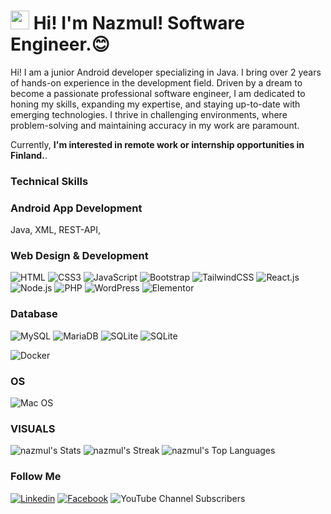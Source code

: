 <!--
**mdnazmulalom/mdnazmulalom** is a ✨ _special_ ✨ repository because its `README.md` (this file) appears on your GitHub profile.

Here are some ideas to get you started:

- 🔭 I’m currently working on ...
- 🌱 I’m currently learning ...
- 👯 I’m looking to collaborate on ...
- 🤔 I’m looking for help with ...
- 💬 Ask me about ...
- 📫 How to reach me: ...
- 😄 Pronouns: ...
- ⚡ Fun fact: ...
-->
<h1><img src="https://emojis.slackmojis.com/emojis/images/1531849430/4246/blob-sunglasses.gif?1531849430" width="30"/> Hi! I'm Nazmul! Software Engineer.😊 </h1>
Hi! I am a junior Android developer specializing in Java. I bring over 2 years of hands-on experience in the development field. Driven by a dream to become a passionate professional software engineer, I am dedicated to honing my skills, expanding my expertise, and staying up-to-date with emerging technologies. I thrive in challenging environments, where problem-solving and maintaining accuracy in my work are paramount.

Currently, **I'm interested in remote work or internship opportunities in Finland.**.

### Technical Skills
### Android App Development
Java, XML, REST-API, 
### Web Design & Development
![HTML](https://img.shields.io/badge/HTML5-E34F26?style=flat-square&logo=html5&logoColor=white)
![CSS3](https://img.shields.io/badge/CSS3-1572B6?style=flat-square&logo=css3&logoColor=white)
![JavaScript](https://img.shields.io/badge/JavaScript-F7DF1E?style=flat-square&logo=javascript&logoColor=black)
![Bootstrap](https://img.shields.io/badge/Bootstrap-563D7C?style=flat-square&logo=bootstrap&logoColor=white)
![TailwindCSS](https://img.shields.io/badge/Tailwind_CSS-38B2AC?style=flat-square&logo=tailwind-css&logoColor=white)
![React.js](https://img.shields.io/badge/React.js-0081CB?style=flat-square&logo=react&logoColor=61DAFB)
![Node.js](https://img.shields.io/badge/Node.js-43853D?style=flat-square&logo=node.js&logoColor=white)
![PHP](https://img.shields.io/badge/PHP-777BB4?style=flat-square&logo=php&logoColor=white)
![WordPress](https://img.shields.io/badge/Wordpress-21759B?style=flat-square&logo=wordpress&logoColor=white)
![Elementor](https://img.shields.io/badge/Elementor-9146FF?style=flat-square&logo=elementor&logoColor=white)

### Database
![MySQL](https://img.shields.io/badge/MySQL-005C84?style=flat-square&logo=mysql&logoColor=white)
![MariaDB](https://img.shields.io/badge/MariaDB-003545?style=flat-square&logo=mariadb&logoColor=white)
![SQLite](https://img.shields.io/badge/SQLite-07405E?style=flat-square&logo=sqlite&logoColor=white)
![SQLite](https://img.shields.io/badge/SQLite-07405E?style=flat-square&logo=sqlite&logoColor=white)

![Docker](https://img.shields.io/badge/Docker-0CC1F3?style=flat-square&logo=docker&logoColor=white)

### OS
![Mac OS](https://img.shields.io/badge/macOS-000000?style=flat-square&logo=apple&logoColor=white)
### VISUALS
![nazmul's Stats](https://github-readme-stats.vercel.app/api?username=mdnazmulalom&theme=darcula&show_icons=true&hide_border=true&count_private=true) ![nazmul's Streak](https://github-readme-streak-stats.herokuapp.com/?user=mdnazmulalom&theme=darcula&hide_border=true) ![nazmul's Top Languages](https://github-readme-stats.vercel.app/api/top-langs/?username=mdnazmulalom&theme=darcula&show_icons=true&hide_border=true&layout=compact) 

### Follow Me

[![Linkedin](https://img.shields.io/badge/LinkedIn-0077B5?style=flat-square&logo=linkedin&logoColor=white)](https://www.linkedin.com/in/mdnazmulalom/) 
[![Facebook](https://img.shields.io/badge/Facebook-1877F2?style=flat-square&logo=facebook&logoColor=white)](https://facebook.com/nazmulalompage)
![YouTube Channel Subscribers](https://img.shields.io/youtube/channel/subscribers/UCg11FCgAxpTWBveAMdU7_TQ)


